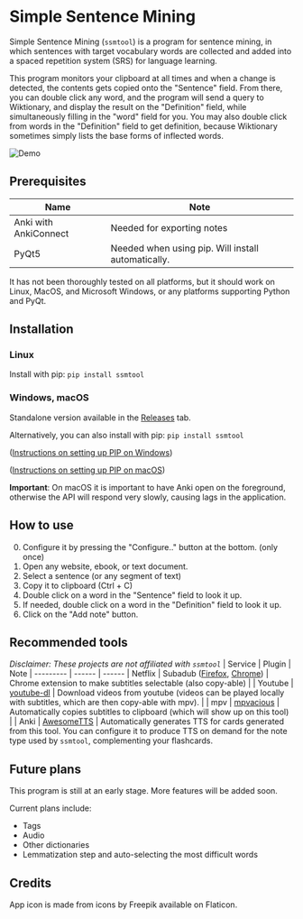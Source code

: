 # Simple Sentence Mining
Simple Sentence Mining (`ssmtool`) is a program for sentence mining, in which sentences with target vocabulary words are collected and added into a spaced repetition system (SRS) for language learning.

This program monitors your clipboard at all times and when a change is detected, the contents gets copied onto the "Sentence" field. From there, you can double click any word, and the program will send a query to Wiktionary, and display the result on the "Definition" field, while simultaneously filling in the "word" field for you. You may also double click from words in the "Definition" field to get definition, because Wiktionary sometimes simply lists the base forms of inflected words.

![Demo](demo.gif)

## Prerequisites

| Name | Note |
------ | ------
|Anki with AnkiConnect | Needed for exporting notes|
|PyQt5 | Needed when using pip. Will install automatically.|

It has not been thoroughly tested on all platforms, but it should work on Linux, MacOS, and Microsoft Windows, or any platforms supporting Python and PyQt.

## Installation
### Linux
Install with pip: `pip install ssmtool`
### Windows, macOS
Standalone version available in the [Releases](https://github.com/FreeLanguageTools/ssmtool/releases) tab.

Alternatively, you can also install with pip: `pip install ssmtool`

([Instructions on setting up PIP on Windows](https://nitratine.net/blog/post/how-to-setup-pythons-pip/))

([Instructions on setting up PIP on macOS](https://www.geeksforgeeks.org/how-to-install-pip-in-macos/))

**Important**: On macOS it is important to have Anki open on the foreground, otherwise the API will respond very slowly, causing lags in the application.

## How to use
0. Configure it by pressing the "Configure.." button at the bottom. (only once)
1. Open any website, ebook, or text document.
2. Select a sentence (or any segment of text)
3. Copy it to clipboard (Ctrl + C)
4. Double click on a word in the "Sentence" field to look it up.
5. If needed, double click on a word in the "Definition" field to look it up.
6. Click on the "Add note" button.
## Recommended tools
*Disclaimer: These projects are not affiliated with `ssmtool`*
| Service | Plugin | Note |
--------- | ------ | ------
| Netflix | Subadub ([Firefox](https://addons.mozilla.org/en-US/firefox/addon/subadub/), [Chrome](https://chrome.google.com/webstore/detail/subadub/jamiekdimmhnnemaaimmdahnahfmfdfk)) | Chrome extension to make subtitles selectable (also copy-able) |
| Youtube  | [youtube-dl](https://github.com/ytdl-org/youtube-dl) | Download videos from youtube (videos can be played locally with subtitles, which are then copy-able with mpv). |
| mpv | [mpvacious](https://github.com/Ajatt-Tools/mpvacious) | Automatically copies subtitles to clipboard (which will show up on this tool) |
| Anki | [AwesomeTTS](https://ankiweb.net/shared/info/814349176) | Automatically generates TTS for cards generated from this tool. You can configure it to produce TTS on demand for the note type used by `ssmtool`, complementing your flashcards.



## Future plans
This program is still at an early stage. More features will be added soon.

Current plans include:
- Tags
- Audio
- Other dictionaries
- Lemmatization step and auto-selecting the most difficult words

## Credits
App icon is made from icons by Freepik available on Flaticon.